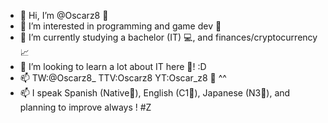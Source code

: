 - 👋 Hi, I’m @Oscarz8 🦁
- 👀 I’m interested in programming and game dev 👾
- 🌱 I’m currently studying a bachelor (IT) 💻, and finances/cryptocurrency 📈
- 💞️ I’m looking to learn a lot about IT here 🧠! :D
- 📫 TW:@Oscarz8_ TTV:Oscarz8 YT:Oscar_z8 📱 ^^
- 📫 I speak Spanish (Native🥘), English (C1🧇), Japanese (N3🍜), and planning to improve always !
 #Z
